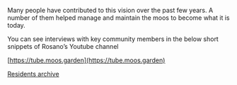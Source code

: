 
Many people have contributed to this vision over the past few years. A number of them helped manage and maintain the moos to become what it is today.

You can see interviews with key community members in the below short snippets of Rosano’s Youtube channel

[https://tube.moos.garden](https://tube.moos.garden)

[Residents archive](https://www.notion.so/Residents-archive-0b47a674e38a49d996046c64f48a4357?pvs=21)
